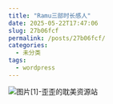 ```yaml
---
title: "Ramu三部时长感人"
date: 2025-05-22T17:47:06
slug: 27b06fcf
permalink: /posts/27b06fcf/
categories:
  - 未分类
tags:
  - wordpress
---
```


![图片[1]-歪歪的耽美资源站](/images/wp/27b06fcf-56e7c197.jpg)

